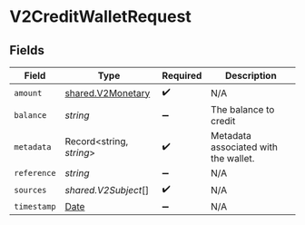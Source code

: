 # V2CreditWalletRequest


## Fields

| Field                                                                                         | Type                                                                                          | Required                                                                                      | Description                                                                                   |
| --------------------------------------------------------------------------------------------- | --------------------------------------------------------------------------------------------- | --------------------------------------------------------------------------------------------- | --------------------------------------------------------------------------------------------- |
| `amount`                                                                                      | [shared.V2Monetary](../../../sdk/models/shared/v2monetary.md)                                 | :heavy_check_mark:                                                                            | N/A                                                                                           |
| `balance`                                                                                     | *string*                                                                                      | :heavy_minus_sign:                                                                            | The balance to credit                                                                         |
| `metadata`                                                                                    | Record<string, *string*>                                                                      | :heavy_check_mark:                                                                            | Metadata associated with the wallet.                                                          |
| `reference`                                                                                   | *string*                                                                                      | :heavy_minus_sign:                                                                            | N/A                                                                                           |
| `sources`                                                                                     | *shared.V2Subject*[]                                                                          | :heavy_check_mark:                                                                            | N/A                                                                                           |
| `timestamp`                                                                                   | [Date](https://developer.mozilla.org/en-US/docs/Web/JavaScript/Reference/Global_Objects/Date) | :heavy_minus_sign:                                                                            | N/A                                                                                           |